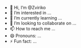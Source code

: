 - 👋 Hi, I’m @Zviriko
- 👀 I’m interested in ...
- 🌱 I’m currently learning ...
- 💞️ I’m looking to collaborate on ...
- 📫 How to reach me ...
- 😄 Pronouns: ...
- ⚡ Fun fact: ...

<!---
Zviriko/Zviriko is a ✨ special ✨ repository because its `README.md` (this file) appears on your GitHub profile.
You can click the Preview link to take a look at your changes.
--->
